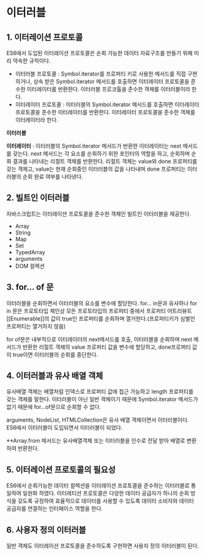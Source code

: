 # 이터러블
## 1. 이터레이션 프로토콜
ES6에서 도입된 이터레이션 프로토콜은 순회 가능한 데이터 자료구조를 만들기 위해 미리 약속한 규칙이다.
* 이터러블 프로토콜 : Symbol.iterator를 프로퍼티 키로 사용한 메서드를 직접 구현하거나, 상속 받은 Symbol.iterator 메서드를 호출하면 이터레이터 프로토콜을 준수한 이터레이터를 반환한다. 이터러블 프로코톨을 준수한 객체를 이터러블이라 한다.
* 이터레이터 프로토콜 : 이터러블의 Symbol.iterator 메서드를 호출하면 이터레이터 프로토콜을 준수한 이터레이터를 반환한다. 이터레이터 프로토콜을 준수한 객체를 이터레이터라 한다.

__이터러블__

__이터레이터__ : 이터러블의 Symbol.iterator 메서드가 반환한 이터레이터는 next 메서드를 갖는다. next 메서드는 각 요소를 순회하기 위한 포인터의 역할을 하고, 순회하며 순회 결과를 나타내는 리절트 객체를 반환한다. 리절트 객체는 value와 done 프로퍼티를 갖는 객체고, value는 현재 순회중인 이터러블의 값을 나타내며 done 프로퍼티는 이터러블의 순회 완료 여부를 나타낸다.

## 2. 빌트인 이터러블
자바스크립트는 이터레이션 프로토콜을 준수한 객체인 빌트인 이터러블을 제공한다.
* Array
* String
* Map
* Set
* TypedArray
* arguments
* DOM 컬렉션

## 3. for... of 문
이터러블을 순회하면서 이터러블의 요소를 변수에 할당한다. for... in문과 유사하나 for in 문은 프로토타입 체인상 모든 프로토타입의 프로퍼티 중에서 프로퍼티 어트리뷰트 [[Enumerable]]의 값이 true인 프로퍼티를 순회하며 열거한다.(프로퍼티키가 심벌인 프로퍼티는 열거하지 않음)

for of문은 내부적으로 이터레이터의 next메서드를 호출, 이터러블을 순회하며 next 메서드가 반환한 리절트 객체의 value 프로퍼티 값을 변수에 할당하고, done프로퍼티 값이 true이면 이터러블의 순회를 중단한다.

## 4. 이터러블과 유사 배열 객체
유사배열 객체는 배열처럼 인덱스로 프로퍼티 값에 접근 가능하고 length 프로퍼티를 갖는 객체를 말한다. 이터러블이 아닌 일반 객체이기 때문에 Symbol.iterator 메서드가 없기 때문에 for...of문으로 순회할 수 없다.

arguments, NodeList, HTMLCollection은 유사 배열 객체이면서 이터러블이다. ES6에서 이터러블이 도입되면서 이터러블이 되었다.

**Array.from 메서드는 유사배열객체 또는 이터러블을 인수로 전달 받아 배열로 변환하여 반환한다.

## 5. 이터레이션 프로토콜의 필요성
ES6에서 순회가능한 데이터 컬렉션을 이터레이션 프로토콜을 준수하는 이터러블로 통일하여 일원화 하였다. 이터레티션 프로토콜은 다양한 데이터 공급자가 하나의 순회 방식을 갖도록 규정하여 효율적으로 데이터를 사용할 수 있도록 데이터 소비자와 데이터 공급자를 연결하는 인터페이스 역할을 한다.

## 6. 사용자 정의 이터러블
일반 객체도 이터레이션 프로토콜을 준수하도록 구현하면 사용자 정의 이터러블이 된다.